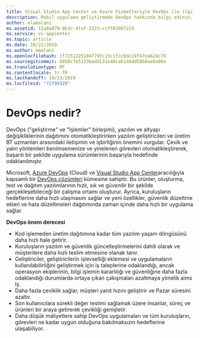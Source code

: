 ```yaml
---
title: Visual Studio App Center ve Azure hizmetleriyle DevOps ile ilgili tüm işlemler
description: Mobil uygulama geliştirmede DevOps hakkında bilgi edinin.
author: elamalani
ms.assetid: 12a8a079-9b3c-4faf-2323-ccff02097224
ms.service: vs-appcenter
ms.topic: article
ms.date: 10/22/2019
ms.author: emalani
ms.openlocfilehash: 1f7251225184f79fc15c1fccbdc24f47ea624c7b
ms.sourcegitcommit: b050c7e5133badd131e46cab144dd5860ae8a98e
ms.translationtype: MT
ms.contentlocale: tr-TR
ms.lasthandoff: 10/23/2019
ms.locfileid: "72795529"
---
```

# <a name="what-is-devops"></a>DevOps nedir?
DevOps ("geliştirme" ve "Işlemler" birleşimi), yazılım ve altyapı değişikliklerinin dağıtımını otomatikleştirirken yazılım geliştiricileri ve üretim BT uzmanları arasındaki iletişimin ve işbirliğinin önemini vurgular. Çevik ve yalın yöntemleri benimsemenize ve yinelenen görevleri otomatikleştirerek, başarılı bir şekilde uygulama sürümlerinin başarıyla hedefinde odaklanılmıştır.

Microsoft, [Azure DevOps](https://azure.microsoft.com/services/devops/) (Cloud) ve [Visual Studio App Center](https://azure.microsoft.com/services/app-center/)aracılığıyla kapsamlı bir [DevOps çözümleri](https://azure.microsoft.com/solutions/devops/) kümesine sahiptir. Bu ürünler, oluşturma, test ve dağıtım yazılımlarının hızlı, sık ve güvenilir bir şekilde gerçekleşebileceği bir çalışma ortamı oluşturur. Ayrıca, kuruluşların hedeflerine daha hızlı ulaşmasını sağlar ve yeni özellikler, güvenlik düzeltme ekleri ve hata düzeltmeleri dağıtımında zaman içinde daha hızlı bir uygulama sağlar.

**DevOps önem derecesi**
- Kod işlemeden üretim dağıtımına kadar tüm yazılım yaşam döngüsünü daha hızlı hale getirir.
- Kuruluşların yazılım ve güvenlik güncelleştirmelerini dahili olarak ve müşterilere daha hızlı teslim etmesine olanak tanır.
- Geliştiriciler, geliştiricilerin işlevselliği eklemesi ve uygulamaların kullanılabilirliğini geliştirmek için iş taleplerine odaklandığı, ancak operasyon ekiplerinin, bilgi işlemin kararlılığı ve güvenliğine daha fazla odaklandığı durumlarda ortaya çıkan çakışmaları azaltmaya yönelik aims lý.
- Daha fazla çeviklik sağlar, müşteri yanıt hızını geliştirir ve Pazar süresini azaltır.
- Son kullanıcılara sürekli değer teslimi sağlamak üzere insanlar, süreç ve ürünleri bir araya getirerek çevikliği genişletir.
- Daha düşük maliyetlere sahip DevOps uygulamaları ve tüm kuruluşların, görevleri ne kadar uygun olduğuna bakılmaksızın hedeflerine ulaşabiliyor.